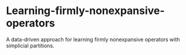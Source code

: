 # Learning-firmly-nonexpansive-operators
A data-driven approach for learning firmly nonexpansive operators with simplicial partitions.
